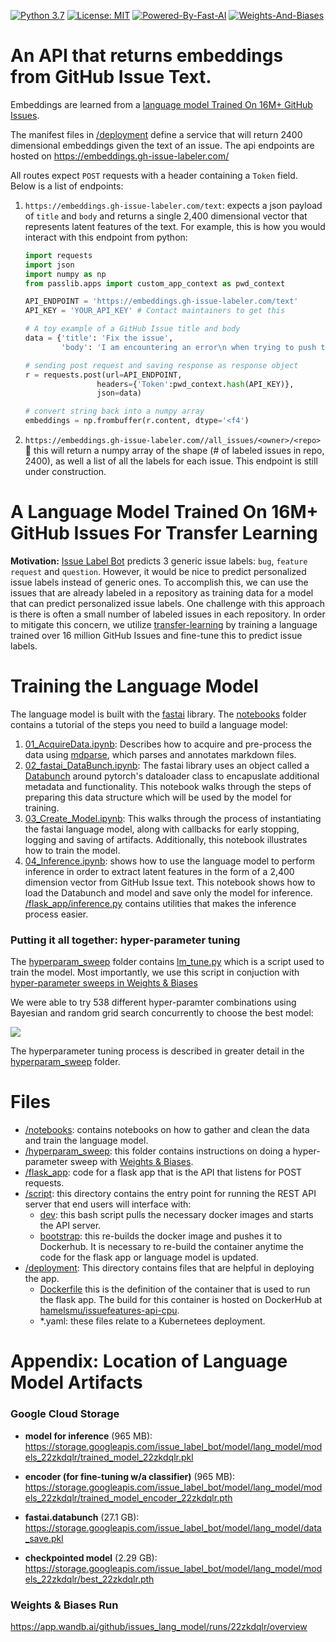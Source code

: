 [![Python 3.7](https://img.shields.io/badge/python-3.7-blue.svg)](https://www.python.org/downloads/release/python-370/) [![License: MIT](https://img.shields.io/badge/License-MIT-darkgreen.svg)](https://opensource.org/licenses/MIT)
[![Powered-By-Fast-AI](https://img.shields.io/badge/fastai%20v1.5.3%20%20-blueviolet.svg?logo=github)](https://github.com/fastai/fastai/tree/69231e6026b7fcbe5b67ab4eaa23d19be3ea0659)
[![Weights-And-Biases](https://img.shields.io/badge/Weights%20&%20Biases-black.svg?logo=google-analytics)](https://app.wandb.ai/github/issues_lang_model)


# An API that returns embeddings from GitHub Issue Text.

Embeddings are learned from a [language model Trained On 16M+ GitHub Issues](#a-language-model-trained-on-16m+-github-issues-for-transfer-learning).  

The manifest files in [/deployment](/deployment) define a service that will return 2400 dimensional embeddings given the text of an issue.  The api endpoints are hosted on https://embeddings.gh-issue-labeler.com/

All routes expect `POST` requests with a header containing a `Token` field. Below is  a list of endpoints:

1. `https://embeddings.gh-issue-labeler.com/text`:  expects a json payload of `title` and `body` and returns a single 2,400 dimensional vector that represents latent features of the text. For example, this is how you would interact with this endpoint from python:

    ```python
    import requests
    import json
    import numpy as np
    from passlib.apps import custom_app_context as pwd_context

    API_ENDPOINT = 'https://embeddings.gh-issue-labeler.com/text'
    API_KEY = 'YOUR_API_KEY' # Contact maintainers to get this

    # A toy example of a GitHub Issue title and body
    data = {'title': 'Fix the issue', 
            'body': 'I am encountering an error\n when trying to push the button.'}

    # sending post request and saving response as response object 
    r = requests.post(url=API_ENDPOINT,
                    headers={'Token':pwd_context.hash(API_KEY)},
                    json=data)

    # convert string back into a numpy array
    embeddings = np.frombuffer(r.content, dtype='<f4')
    ```



2. `https://embeddings.gh-issue-labeler.com//all_issues/<owner>/<repo>` :construction: this will return a numpy array of the shape (# of labeled issues in repo, 2400), as well a list of all the labels for each issue.  This endpoint is still under construction.

# A Language Model Trained On 16M+ GitHub Issues For Transfer Learning

**Motivation:**  [Issue Label Bot](https://github.com/machine-learning-apps/Issue-Label-Bot) predicts 3 generic issue labels: `bug`, `feature request` and `question`.  However, it would be nice to predict personalized issue labels instead of generic ones.  To accomplish this, we can use the issues that are already labeled in a repository as training data for a model that can predict personalized issue labels.  One challenge with this approach is there is often a small number of labeled issues in each repository.  In order to mitigate this concern, we utilize [transfer-learning](http://nlp.fast.ai/) by training a language trained over 16 million GitHub Issues and fine-tune this to predict issue labels.

# Training the Language Model

The language model is built with the [fastai](http://nlp.fast.ai/) library.  The [notebooks](/notebooks) folder contains a tutorial of the steps you need to build a language model:

1. [01_AcquireData.ipynb](/notebooks/01_AcquireData.ipynb): Describes how to acquire and pre-process the data using [mdparse](https://github.com/machine-learning-apps/mdparse), which parses and annotates markdown files.
2. [02_fastai_DataBunch.ipynb](/notebooks/02_fastai_DataBunch.ipynb):  The fastai library uses an object called a [Databunch](https://docs.fast.ai/basic_data.html#DataBunch) around pytorch's dataloader class to encapuslate additional metadata and functionality.  This notebook walks through the steps of preparing this data structure which will be used by the model for training.
3. [03_Create_Model.ipynb](/notebooks/03_Create_Model.ipynb): This walks through the process of instantiating the fastai language model, along with callbacks for early stopping, logging and saving of artifacts.  Additionally, this notebook illustrates how to train the model.
4. [04_Inference.ipynb](/notebooks/04_Inference.ipynb): shows how to use the language model to perform inference in order to extract latent features in the form of a 2,400 dimension vector from GitHub Issue text. This notebook shows how to load the Databunch and model and save only the model for inference.  [/flask_app/inference.py](/flask_app/inference.py) contains utilities that makes the inference process easier.

### Putting it all together: hyper-parameter tuning

The [hyperparam_sweep](/Issue_Embeddings/hyperparam_sweep) folder contains [lm_tune.py](/hyperparam_sweep/lm_tune.py) which is a script used to train the model.  Most importantly, we use this script in conjuction with [hyper-parameter sweeps in Weights & Biases](https://docs.wandb.com/docs/sweep.html)

We were able to try 538 different hyper-paramter combinations using Bayesian and random grid search concurrently to choose the best model:

![](/hyperparam_sweep/images/parallel_coordinates.png)

The hyperparameter tuning process is described in greater detail in the [hyperparam_sweep](/hyperparam_sweep) folder.

# Files
 
 - [/notebooks](/notebooks): contains notebooks on how to gather and clean the data and train the language model.
 - [/hyperparam_sweep](/hyperparam_sweep): this folder contains instructions on doing a hyper-parameter sweep with [Weights & Biases](https://www.wandb.com).
 - [/flask_app](/flask_app): code for a flask app that is the API that listens for POST requests. 
 - [/script](/script): this directory contains the entry point for running the REST API server that end users will interface with:
    - [dev](/script/dev): this bash script pulls the necessary docker images and starts the API server.
    - [bootstrap](/script/bootstrap): this re-builds the docker image and pushes it to Dockerhub.  It is necessary to re-build the container anytime the code for the flask app or language model is updated.
- [/deployment](/deployment): This directory contains files that are helpful in deploying the app.
    - [Dockerfile](/deployment/Dockerfile) this is the definition of the container that is used to run the flask app.  The build for this container is hosted on DockerHub at [hamelsmu/issuefeatures-api-cpu](https://hub.docker.com/r/hamelsmu/issuefeatures-api-cpu).
    - *.yaml: these files relate to a Kubernetees deployment.


# Appendix: Location of Language Model Artifacts

### Google Cloud Storage

- **model for inference** (965 MB): https://storage.googleapis.com/issue_label_bot/model/lang_model/models_22zkdqlr/trained_model_22zkdqlr.pkl


- **encoder (for fine-tuning w/a classifier)** (965 MB): 
https://storage.googleapis.com/issue_label_bot/model/lang_model/models_22zkdqlr/trained_model_encoder_22zkdqlr.pth


- **fastai.databunch** (27.1 GB):
https://storage.googleapis.com/issue_label_bot/model/lang_model/data_save.pkl


- **checkpointed model** (2.29 GB): 
https://storage.googleapis.com/issue_label_bot/model/lang_model/models_22zkdqlr/best_22zkdqlr.pth

### Weights & Biases Run

https://app.wandb.ai/github/issues_lang_model/runs/22zkdqlr/overview
